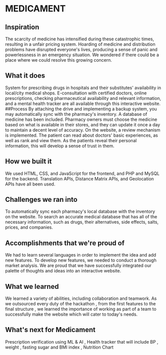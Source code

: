 # MEDICAMENT


## Inspiration
The scarcity of medicine has intensified during these catastrophic times, resulting in a unfair pricing system. Hoarding of medicine and distribution problems have disrupted everyone's lives, producing a sense of panic and powerlessness in an emergency situation. We wondered if there could be a place where we could resolve this growing concern.
## What it does
System for prescribing drugs in hospitals and their substitutes' availability in local/city medical shops. E-consultation with certified doctors, online prescriptions, checking pharmaceutical availability and relevant information, and a mental health tracker are all available through this interactive website.
##Process
By attaching the drive and implementing a backup system, you may automatically sync with the pharmacy's inventory. A database of medicine has been included. Pharmacy owners must choose the medicine based on what is available in their stores, and they can update it once a day to maintain a decent level of accuracy.
 On the website, a review mechanism is implemented. The patient can read about doctors' basic experiences, as well as rank and view them. As the patients reveal their personal information, this will develop a sense of trust in them.

## How we built it
We used HTML, CSS, and JavaScript for the frontend, and PHP and MySQL for the backend. Translation APIs, Distance Matrix APIs, and Geolocation APIs have all been used.
## Challenges we ran into
To automatically sync each pharmacy's local database with the inventory on the website. To search an accurate medical database that has all of the necessary information, such as drugs, their alternatives, side effects, salts, prices, and companies.
## Accomplishments that we're proud of
We had to learn several languages in order to implement the idea and add new features. To develop new features, we needed to conduct a thorough market analysis. 
We are proud that we have successfully integrated our palette of thoughts and ideas into an interactive website.
## What we learned
We learned a variety of abilities, including collaboration and teamwork. As we outsourced every duty of the hackathon , from the first features to the final structure , we learned the importance of working as part of a team to successfully make the website which will cater to today's needs.   
## What's next for Medicament
Prescription verification using ML & AI  ,  Health tracker that will include BP , weight , fasting sugar and  BMI index , Nutrition Chart
